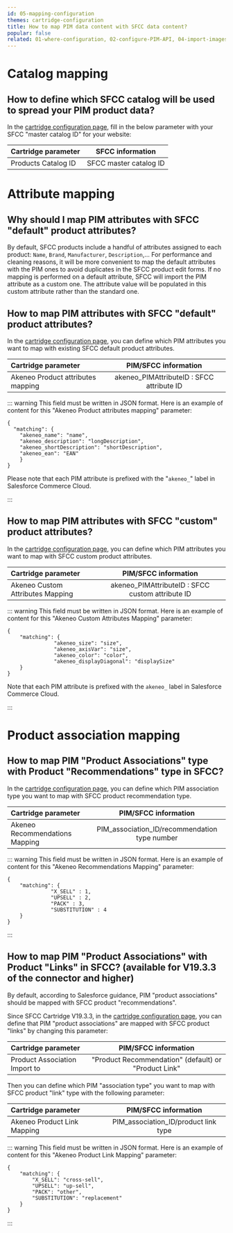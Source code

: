 ```yaml
---
id: 05-mapping-configuration
themes: cartridge-configuration
title: How to map PIM data content with SFCC data content?
popular: false
related: 01-where-configuration, 02-configure-PIM-API, 04-import-images-configuration, 06-categories-configuration, 03-products-filter-configuration
---
```

# Catalog mapping
## How to define which SFCC catalog will be used to spread your PIM product data?

In the [cartridge configuration page](01-where-configuration.html), fill in the below parameter with your SFCC "master catalog ID" for your website:

| Cartridge parameter           | SFCC information        |
| :-----------------------------| :---------------------: |
| Products Catalog ID           |  SFCC master catalog ID |

# Attribute mapping
## Why should I map PIM attributes with SFCC "default" product attributes?

By default, SFCC products include a handful of attributes assigned to each product: `Name`, `Brand`, `Manufacturer`, `Description`,...
For performance and cleaning reasons, it will be more convenient to map the default attributes with the PIM ones to avoid duplicates in the SFCC product edit forms. If no mapping is performed on a default attribute, SFCC will import the PIM attribute as a custom one. The attribute value will be populated in this custom attribute rather than the standard one. 

## How to map PIM attributes with SFCC "default" product attributes?

In the [cartridge configuration page](01-where-configuration.html), you can define which PIM attributes you want to map with existing SFCC default product attributes.

| Cartridge parameter               | PIM/SFCC information                        |
| :---------------------------------| :-----------------------------------------: |
| Akeneo Product attributes mapping |  akeneo_PIMAttributeID : SFCC attribute ID  |

::: warning
This field must be written in JSON format.
Here is an example of content for this "Akeneo Product attributes mapping" parameter:
```
{
  "matching": {
    "akeneo_name": "name",
    "akeneo_description": "longDescription",
    "akeneo_shortDescription": "shortDescription",
    "akeneo_ean": "EAN"
	}
}
```
Please note that each PIM attribute is prefixed with the "`akeneo_`" label in Salesforce Commerce Cloud.

:::

## How to map PIM attributes with SFCC "custom" product attributes?

In the [cartridge configuration page](01-where-configuration.html), you can define which PIM attributes you want to map with SFCC custom product attributes.

| Cartridge parameter               | PIM/SFCC information                               |
| :---------------------------------| :------------------------------------------------: |
| Akeneo Custom Attributes Mapping  |  akeneo_PIMAttributeID : SFCC custom attribute ID  |

::: warning
This field must be written in JSON format.
Here is an example of content for this "Akeneo Custom Attributes Mapping" parameter:
```
{
	"matching": {
               "akeneo_size": "size",
               "akeneo_axisVar": "size",
               "akeneo_color": "color",
               "akeneo_displayDiagonal": "displaySize"            
	}
}
```
Note that each PIM attribute is prefixed with the `akeneo_` label in Salesforce Commerce Cloud.

:::

# Product association mapping

## How to map PIM "Product Associations" type with Product "Recommendations" type in SFCC?

In the [cartridge configuration page](01-where-configuration.html), you can define which PIM association type you want to map with SFCC product recommendation type.

| Cartridge parameter            | PIM/SFCC information                           |
| :------------------------------| :--------------------------------------------: |
| Akeneo Recommendations Mapping |  PIM_association_ID/recommendation type number |

::: warning
This field must be written in JSON format.
Here is an example of content for this "Akeneo Recommendations Mapping" parameter:
```
{
	"matching": {
              "X_SELL" : 1,
              "UPSELL" : 2,
              "PACK" : 3,
              "SUBSTITUTION" : 4
	}
}
```
:::

## How to map PIM "Product Associations" with Product "Links" in SFCC? (available for V19.3.3 of the connector and higher)

By default, according to Salesforce guidance, PIM "product associations" should be mapped with SFCC product "recommendations".

Since SFCC Cartridge V19.3.3, in the [cartridge configuration page](01-where-configuration.html), you can define that PIM "product associations" are mapped with SFCC product "links" by changing this parameter:


| Cartridge parameter            | PIM/SFCC information                                 |
| :------------------------------| :--------------------------------------------------: |
| Product Association Import to  | "Product Recommendation" (default) or "Product Link" |

Then you can define which PIM "association type" you want to map with SFCC product "link" type with the following parameter:

| Cartridge parameter         | PIM/SFCC information                  |
| :---------------------------| :-----------------------------------: |
| Akeneo Product Link Mapping |  PIM_association_ID/product link type |

::: warning
This field must be written in JSON format.
Here is an example of content for this "Akeneo Product Link Mapping" parameter:
```
{
	"matching": {
		"X_SELL": "cross-sell",
		"UPSELL": "up-sell",
		"PACK": "other",
		"SUBSTITUTION": "replacement"
	}
}
```
:::
